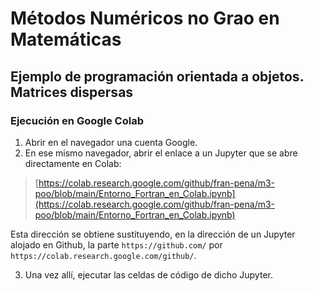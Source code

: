 # Métodos Numéricos no Grao en Matemáticas

## Ejemplo de programación orientada a objetos. Matrices dispersas

### Ejecución en Google Colab

1. Abrir en el navegador una cuenta Google.
2. En ese mismo navegador, abrir el enlace a un Jupyter que se abre directamente en Colab:

> [https://colab.research.google.com/github/fran-pena/m3-poo/blob/main/Entorno_Fortran_en_Colab.ipynb](https://colab.research.google.com/github/fran-pena/m3-poo/blob/main/Entorno_Fortran_en_Colab.ipynb)

Esta dirección se obtiene sustituyendo, en la dirección de un Jupyter alojado en Github, la parte `https://github.com/` por `https://colab.research.google.com/github/`.

3. Una vez allí, ejecutar las celdas de código de dicho Jupyter.

<!-- seguir las instrucciones 
En este ejemplo
Las matrices `sparse` de Matlab se guardan en formato _compressed sparse row_ (CSR) [1], mediante tres arreglos unidimensionales:
- los valores no nulos, 
- las longitudes de las filas y 
- los índices de las columnas.

Los valores se pueden indicar en formato _coordinate list_ (COO) [2,3], es decir, indicando _(fila, columna, valor)_.


# Ejemplo d eprogramación orientada a objetos
 coger ooo del curso y ponerle antes el gitclone del propio proyecto


 Patrir del entonro ... en gfortran Entorno_Fortran_en_Colab.ipynb

 prepararlo apra que haga gitclone como dice chatgpt en proyecto colab

 Luego debajo va la explicaionón 

 secciones

 gitclone

 descripcion

 compilación y muestreo

 usar octave para mostrar gráfica

 Solo redme y ficheros en content matriz_dispersa

 compartición de algo como https://colab.research.google.com/github/fran-pena/met_num_mat/blob/main/3_poo/3_poo.ipynb

-->